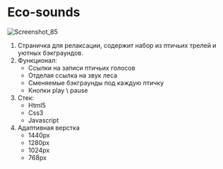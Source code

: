 # Eco-sounds
![Screenshot_85](https://user-images.githubusercontent.com/59995752/157880601-7ae4d37f-1882-44aa-8fea-8c519ce12760.png)

1. Страничка для релаксации, содержит набор из птичьих трелей и уютных бэкграундов.
2. Функционал: 
   * Ссылки на записи птичьих голосов
   * Отделая ссылка на звук леса
   * Сменяемые бэкграунды под каждую птичку
   * Кнопки play \ pause
 3. Стек: 
    * Html5
    * Css3
    * Javascript
 4. Адаптивная верстка 
    * 1440px
    * 1280px
    * 1024px
    * 768px
     
